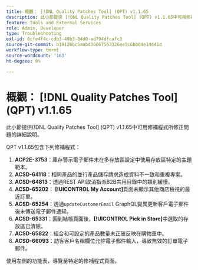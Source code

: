 ```yaml
---
title: 概觀： [!DNL Quality Patches Tool] (QPT) v1.1.65
description: 此小節提供 [!DNL Quality Patches Tool] (QPT) v1.1.65中可用修補程式所修正問題的詳細說明。
feature: Tools and External Services
role: Admin, Developer
type: Troubleshooting
exl-id: 6cfe4f4c-cdb3-49b3-84d0-ad794dfcafc3
source-git-commit: b1912bbc5aabd36067563326ee5c6bb84e14441d
workflow-type: tm+mt
source-wordcount: '163'
ht-degree: 0%

---
```


# 概觀： [!DNL Quality Patches Tool] (QPT) v1.1.65

此小節提供[!DNL Quality Patches Tool] (QPT) v1.1.65中可用修補程式所修正問題的詳細說明。

QPT v1.1.65包含下列修補程式：
1. **ACP2E-3753**：庫存警示電子郵件未在多存放區設定中使用存放區特定的主題範本。
1. **ACSD-64118**：相同產品的並行產品儲存請求造成資料不一致和重複專案。
1. **ACSD-64813**：透過REST API取消指派B2B共用目錄中的類別緩慢。
1. **ACSD-65202**： **[!UICONTROL My Account]**&#x200B;頁面未顯示其他商店檢視的最近訂單。
1. **ACSD-65254**：透過`updateCustomerEmail` GraphQL變異更新客戶電子郵件後未傳送電子郵件通知。
1. **ACSD-65331**：回到結帳頁面後，**[!UICONTROL Pick in Store]**&#x200B;中選取的存放區已清除。
1. **ACSD-65822**：組合和可設定的產品數量未正確反映在購物車中。
1. **ACSD-66093**：訪客客戶名稱欄位允許電子郵件輸入，導致無效的訂單電子郵件。

使用左側的功能表，導覽至特定的修補程式頁面。
